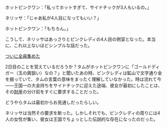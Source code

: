 <!-- title: サイドチック No.4 -->
<!-- relationship: Marriage -->

ホットピンクワン：「私ってホットすぎて、サイドチックが3人もいるの。」

ネリッサ：「じゃあ私が4人目になってもいい？」

ホットピンクワン：「もちろん。」

こうして、ネリッサはあっさりとピンクレディの4人目の側室となった。本当に、これ以上ないほどシンプルな話だった。

[ついに全員集めた](#embed:https://www.youtube.com/live/gtOGWDKwQfY?feature=shared&t=4682)

2日目のことを覚えているだろうか？タムがホットピンクワンに「ゴールドディガー（玉の輿狙い）なの？」と聞いたあの時、ピンクレディは鉱山で文字通り金を掘っていて、タムの言葉の意味をまったく理解していなかった。時は流れて今――王国一の大金持ちをサイドチックに迎えた途端、彼女が最初にしたことは、その[財産](https://www.youtube.com/live/gtOGWDKwQfY?feature=shared&t=4779)の分け前をすぐに要求することだった。

どうやらタムは最初からお見通しだったらしい。

ネリッサは当然その要求を断った。しかしそれでも、ピンクレディの周りには4人の女性が集い、彼女は王国でちょっとした伝説的な存在になったのだった。
